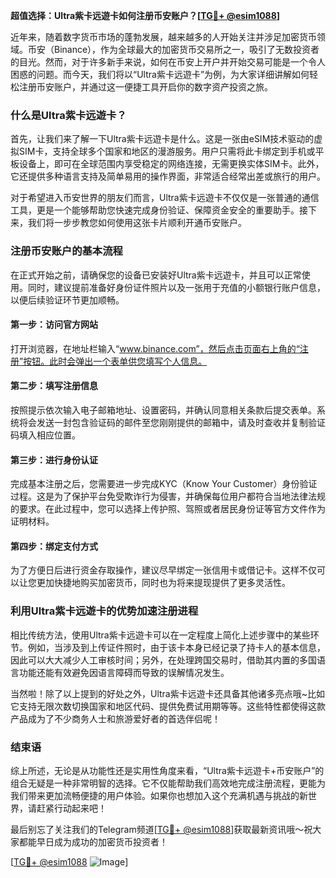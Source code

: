 **超值选择：Ultra紫卡远遊卡如何注册币安账户？[[TG💪+ @esim1088](https://t.me/s/esim1088)]**

近年来，随着数字货币市场的蓬勃发展，越来越多的人开始关注并涉足加密货币领域。币安（Binance），作为全球最大的加密货币交易所之一，吸引了无数投资者的目光。然而，对于许多新手来说，如何在币安上开户并开始交易可能是一个令人困惑的问题。而今天，我们将以“Ultra紫卡远遊卡”为例，为大家详细讲解如何轻松注册币安账户，并通过这一便捷工具开启你的数字资产投资之旅。

### 什么是Ultra紫卡远遊卡？

首先，让我们来了解一下Ultra紫卡远遊卡是什么。这是一张由eSIM技术驱动的虚拟SIM卡，支持全球多个国家和地区的漫游服务。用户只需将此卡绑定到手机或平板设备上，即可在全球范围内享受稳定的网络连接，无需更换实体SIM卡。此外，它还提供多种语言支持及简单易用的操作界面，非常适合经常出差或旅行的用户。

对于希望进入币安世界的朋友们而言，Ultra紫卡远遊卡不仅仅是一张普通的通信工具，更是一个能够帮助您快速完成身份验证、保障资金安全的重要助手。接下来，我们将一步步教您如何使用这张卡片顺利开通币安账户。

### 注册币安账户的基本流程

在正式开始之前，请确保您的设备已安装好Ultra紫卡远遊卡，并且可以正常使用。同时，建议提前准备好身份证件照片以及一张用于充值的小额银行账户信息，以便后续验证环节更加顺畅。

#### 第一步：访问官方网站
打开浏览器，在地址栏输入“www.binance.com”，然后点击页面右上角的“注册”按钮。此时会弹出一个表单供您填写个人信息。

#### 第二步：填写注册信息
按照提示依次输入电子邮箱地址、设置密码，并确认同意相关条款后提交表单。系统将会发送一封包含验证码的邮件至您刚刚提供的邮箱中，请及时查收并复制验证码填入相应位置。

#### 第三步：进行身份认证
完成基本注册之后，您需要进一步完成KYC（Know Your Customer）身份验证过程。这是为了保护平台免受欺诈行为侵害，并确保每位用户都符合当地法律法规的要求。在此过程中，您可以选择上传护照、驾照或者居民身份证等官方文件作为证明材料。

#### 第四步：绑定支付方式
为了方便日后进行资金存取操作，建议尽早绑定一张信用卡或借记卡。这样不仅可以让您更加快捷地购买加密货币，同时也为将来提现提供了更多灵活性。

### 利用Ultra紫卡远遊卡的优势加速注册进程

相比传统方法，使用Ultra紫卡远遊卡可以在一定程度上简化上述步骤中的某些环节。例如，当涉及到上传证件照时，由于该卡本身已经记录了持卡人的基本信息，因此可以大大减少人工审核时间；另外，在处理跨国交易时，借助其内置的多国语言功能还能有效避免因语言障碍而导致的误解情况发生。

当然啦！除了以上提到的好处之外，Ultra紫卡远遊卡还具备其他诸多亮点哦~比如它支持无限次数切换国家和地区代码、提供免费试用期等等。这些特性都使得这款产品成为了不少商务人士和旅游爱好者的首选伴侣呢！

### 结束语

综上所述，无论是从功能性还是实用性角度来看，“Ultra紫卡远遊卡+币安账户”的组合无疑是一种非常明智的选择。它不仅能帮助我们高效地完成注册流程，更能为我们带来更加流畅便捷的用户体验。如果你也想加入这个充满机遇与挑战的新世界，请赶紧行动起来吧！

最后别忘了关注我们的Telegram频道[[TG💪+ @esim1088](https://t.me/s/esim1088)]获取最新资讯哦～祝大家都能早日成为成功的加密货币投资者！

[[TG💪+ @esim1088](https://t.me/s/esim1088) ![Image](https://i.postimg.cc/4NQfJmqS/Snipaste-2025-05-13-00-14-12.png)]